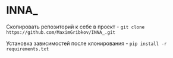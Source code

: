 # INNA_

Скопировать репозиторий к себе в проект - ```git clone https://github.com/MaximGribkov/INNA_.git```

Установка зависимостей после клонирования - ```pip install -r requirements.txt```
